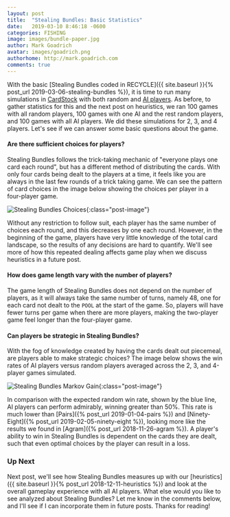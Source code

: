 ```yaml
---
layout: post
title:  "Stealing Bundles: Basic Statistics"
date:   2019-03-10 8:46:18 -0600
categories: FISHING
image: images/bundle-paper.jpg
author: Mark Goadrich
avatar: images/goadrich.png
authorhome: http://mark.goadrich.com
comments: true
---
```


With the basic [Stealing Bundles coded in RECYCLE]({{ site.baseurl }}{% post_url 2019-03-06-stealing-bundles %}), it is time to run many 
simulations in [CardStock](http://github.com/mgoadric/cardstock) with both random and 
[AI 
players](https://cardstock.readthedocs.io/en/latest/aiplayers/pipmc.html). 
As before, to gather statistics for this and the next post on heuristics, we ran 100 games with all random players, 100 games with 
one AI and the rest random players, and 100 games with all AI players. We did these 
simulations for
2, 3, and 4 players. Let's see if we can
answer some basic questions about the game.

#### Are there sufficient choices for players?

Stealing Bundles follows the trick-taking mechanic of "everyone plays one card each round", but
has a different method of distributing the cards. With only four cards being dealt to the players
at a time, it feels like you are always in the last few rounds of a trick taking game. We can see
the pattern of card choices in the image below showing the choices per player in a four-player game.

![Stealing Bundles Choices]({{site.url}}{{site.baseurl}}/images/stealingbundles/choices.png){:class="post-image"}

Without any restriction to follow suit, each player has the same number of choices each round, and this
decreases by one each round.
However, in the beginning of the game, players have very little knowledge of the total card landscape, 
so the results of any decisions are hard to quantify. We'll see more of how this repeated dealing
affects game play when we 
discuss heuristics in a future post.

#### How does game length vary with the number of players?

The game length of Stealing Bundles does not depend on the number of players, 
as it will always take the same number of turns, namely 48, one for each card not dealt to 
the `POOL` at the start of the game.  So, players will have fewer turns per game when 
there are more players, making the two-player game feel longer than the four-player game.

#### Can players be strategic in Stealing Bundles?  

With the fog of knowledge created by having the cards dealt out piecemeal, are players able to make
strategic choices? The image below shows the win rates of AI players versus random players averaged across the 
2, 3, and 4-player games simulated.

![Stealing Bundles Markov Gain]({{site.url}}{{site.baseurl}}/images/stealingbundles/winprob.png){:class="post-image"}

In comparison with the expected random win rate, shown by the blue line, AI players can perform admirably,
winning greater than 50%. This rate is much lower than 
[Pairs]({% post_url 2019-01-04-pairs %}) and
[Ninety-Eight]({% post_url 2019-02-05-ninety-eight %}), looking more like the results
we found in [Agram]({% post_url 2018-11-26-agram %}). A player's ability to win in Stealing Bundles is 
dependent on the cards they are dealt, such that even optimal choices by the player can result
in a loss.

### Up Next

Next post, we'll see how Stealing Bundles measures up with our [heuristics]({{ site.baseurl }}{% post_url 2018-12-11-heuristics %})
and look at the overall gameplay experience with all AI players. What else would you like to 
see analyzed about Stealing Bundles? Let me know in the
comments below, and I'll see if I can incorporate them in future posts. Thanks for reading!